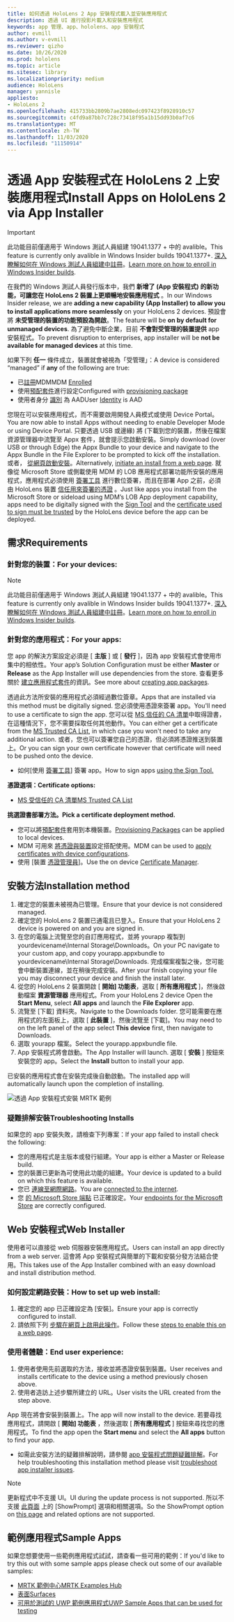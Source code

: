```yaml
---
title: 如何透過 HoloLens 2 App 安裝程式載入並安裝應用程式
description: 透過 UI 進行投影片載入和安裝應用程式
keywords: app 管理、app、hololens、app 安裝程式
author: evmill
ms.author: v-evmill
ms.reviewer: qizho
ms.date: 10/26/2020
ms.prod: hololens
ms.topic: article
ms.sitesec: library
ms.localizationpriority: medium
audience: HoloLens
manager: yannisle
appliesto:
- HoloLens 2
ms.openlocfilehash: 415733bb2809b7ae2808edc097423f8928910c57
ms.sourcegitcommit: c4fd9a87bb7c728c73418f95a1b15dd93b0af7c6
ms.translationtype: MT
ms.contentlocale: zh-TW
ms.lasthandoff: 11/03/2020
ms.locfileid: "11150914"
---
```

# <span data-ttu-id="d8323-104">透過 App 安裝程式在 HoloLens 2 上安裝應用程式</span><span class="sxs-lookup"><span data-stu-id="d8323-104">Install Apps on HoloLens 2 via App Installer</span></span>

> [!IMPORTANT]
> <span data-ttu-id="d8323-105">此功能目前僅適用于 Windows 測試人員組建 19041.1377 + 中的 avalible。</span><span class="sxs-lookup"><span data-stu-id="d8323-105">This feature is currently only avalible in Windows Insider builds 19041.1377+.</span></span> <span data-ttu-id="d8323-106">[深入瞭解如何在 Windows 測試人員組建中註冊](hololens-insider.md)。</span><span class="sxs-lookup"><span data-stu-id="d8323-106">[Learn more on how to enroll in Windows Insider builds](hololens-insider.md).</span></span>

<span data-ttu-id="d8323-107">在我們的 Windows 測試人員發行版本中，我們 **新增了 (App 安裝程式) 的新功能，可讓您在 HoloLens 2 裝置上更順暢地安裝應用程式** 。</span><span class="sxs-lookup"><span data-stu-id="d8323-107">In our Windows Insider release, we are **adding a new capability (App Installer) to allow you to install applications more seamlessly** on your HoloLens 2 devices.</span></span> <span data-ttu-id="d8323-108">預設會將 **未受管理的裝置的功能預設為開啟**。</span><span class="sxs-lookup"><span data-stu-id="d8323-108">The feature will be **on by default for unmanaged devices**.</span></span> <span data-ttu-id="d8323-109">為了避免中斷企業，目前 **不會對受管理的裝置提供** app 安裝程式。</span><span class="sxs-lookup"><span data-stu-id="d8323-109">To prevent disruption to enterprises, app installer will be **not be available for managed devices** at this time.</span></span>  

<span data-ttu-id="d8323-110">如果下列 **任一** 條件成立，裝置就會被視為「受管理」：</span><span class="sxs-lookup"><span data-stu-id="d8323-110">A device is considered “managed” if **any** of the following are true:</span></span>
- <span data-ttu-id="d8323-111">已[註冊](hololens-enroll-mdm.md)MDM</span><span class="sxs-lookup"><span data-stu-id="d8323-111">MDM [Enrolled](hololens-enroll-mdm.md)</span></span>
- <span data-ttu-id="d8323-112">使用[預配套件](hololens-provisioning.md)進行設定</span><span class="sxs-lookup"><span data-stu-id="d8323-112">Configured with [provisioning package](hololens-provisioning.md)</span></span>
- <span data-ttu-id="d8323-113">使用者身分 [識別](hololens-identity.md) 為 AAD</span><span class="sxs-lookup"><span data-stu-id="d8323-113">User [Identity](hololens-identity.md) is AAD</span></span>

<span data-ttu-id="d8323-114">您現在可以安裝應用程式，而不需要啟用開發人員模式或使用 Device Portal。</span><span class="sxs-lookup"><span data-stu-id="d8323-114">You are now able to install Apps without needing to enable Developer Mode or using Device Portal.</span></span>  <span data-ttu-id="d8323-115">只要透過 USB 或邊緣) 將 (下載到您的裝置，然後在檔案資源管理器中流覽至 Appx 套件，就會提示您啟動安裝。</span><span class="sxs-lookup"><span data-stu-id="d8323-115">Simply download (over USB or through Edge) the Appx Bundle to your device and navigate to the Appx Bundle in the File Explorer to be prompted to kick off the installation.</span></span>  <span data-ttu-id="d8323-116">或者， [從網頁啟動安裝](https://docs.microsoft.com/windows/msix/app-installer/installing-windows10-apps-web)。</span><span class="sxs-lookup"><span data-stu-id="d8323-116">Alternatively, [initiate an install from a web page](https://docs.microsoft.com/windows/msix/app-installer/installing-windows10-apps-web).</span></span>  <span data-ttu-id="d8323-117">就像從 Microsoft Store 或側載使用 MDM 的 LOB 應用程式部署功能所安裝的應用程式，應用程式必須使用 [簽署工具](https://docs.microsoft.com/windows/win32/appxpkg/how-to-sign-a-package-using-signtool) 進行數位簽署，而且在部署 App 之前，必須由 HoloLens 裝置 [信任用來簽署的憑證](https://docs.microsoft.com/windows/win32/appxpkg/how-to-sign-a-package-using-signtool#security-considerations) 。</span><span class="sxs-lookup"><span data-stu-id="d8323-117">Just like apps you install from the Microsoft Store or sideload using MDM’s LOB App deployment capability, apps need to be digitally signed with the [Sign Tool](https://docs.microsoft.com/windows/win32/appxpkg/how-to-sign-a-package-using-signtool) and the [certificate used to sign must be trusted](https://docs.microsoft.com/windows/win32/appxpkg/how-to-sign-a-package-using-signtool#security-considerations) by the HoloLens device before the app can be deployed.</span></span>   

## <span data-ttu-id="d8323-118">需求</span><span class="sxs-lookup"><span data-stu-id="d8323-118">Requirements</span></span>

### <span data-ttu-id="d8323-119">針對您的裝置：</span><span class="sxs-lookup"><span data-stu-id="d8323-119">For your devices:</span></span> 
> [!NOTE]
> <span data-ttu-id="d8323-120">此功能目前僅適用于 Windows 測試人員組建 19041.1377 + 中的 avalible。</span><span class="sxs-lookup"><span data-stu-id="d8323-120">This feature is currently only avalible in Windows Insider builds 19041.1377+.</span></span> <span data-ttu-id="d8323-121">[深入瞭解如何在 Windows 測試人員組建中註冊](hololens-insider.md)。</span><span class="sxs-lookup"><span data-stu-id="d8323-121">[Learn more on how to enroll in Windows Insider builds](hololens-insider.md).</span></span>

### <span data-ttu-id="d8323-122">針對您的應用程式：</span><span class="sxs-lookup"><span data-stu-id="d8323-122">For your apps:</span></span> 
<span data-ttu-id="d8323-123">您 app 的解決方案設定必須是 [ **主版** ] 或 [ **發行** ]，因為 app 安裝程式會使用市集中的相依性。</span><span class="sxs-lookup"><span data-stu-id="d8323-123">Your app’s Solution Configuration must be either **Master** or **Release** as the App Installer will use dependencies from the store.</span></span> <span data-ttu-id="d8323-124">查看更多關於 [建立應用程式套件](https://docs.microsoft.com/windows/msix/app-installer/create-appinstallerfile-vs)的資訊。</span><span class="sxs-lookup"><span data-stu-id="d8323-124">See more about [creating app packages](https://docs.microsoft.com/windows/msix/app-installer/create-appinstallerfile-vs).</span></span>

<span data-ttu-id="d8323-125">透過此方法所安裝的應用程式必須經過數位簽章。</span><span class="sxs-lookup"><span data-stu-id="d8323-125">Apps that are installed via this method must be digitally signed.</span></span> <span data-ttu-id="d8323-126">您必須使用憑證來簽署 app。</span><span class="sxs-lookup"><span data-stu-id="d8323-126">You'll need to use a certificate to sign the app.</span></span> <span data-ttu-id="d8323-127">您可以從 [MS 信任的 CA 清單](https://ccadb-public.secure.force.com/microsoft/IncludedCACertificateReportForMSFT)中取得證書，在這種情況下，您不需要採取任何其他動作。</span><span class="sxs-lookup"><span data-stu-id="d8323-127">You can either get a certificate from the [MS Trusted CA List](https://ccadb-public.secure.force.com/microsoft/IncludedCACertificateReportForMSFT), in which case you won't need to take any additional action.</span></span> <span data-ttu-id="d8323-128">或者，您也可以簽署您自己的憑證，但必須將憑證推送到裝置上。</span><span class="sxs-lookup"><span data-stu-id="d8323-128">Or you can sign your own certificate however that certificate will need to be pushed onto the device.</span></span> 
- <span data-ttu-id="d8323-129">如何[使用 [簽署工具](https://docs.microsoft.com/windows/win32/appxpkg/how-to-sign-a-package-using-signtool)] 簽署 app。</span><span class="sxs-lookup"><span data-stu-id="d8323-129">How to sign apps [using the Sign Tool.](https://docs.microsoft.com/windows/win32/appxpkg/how-to-sign-a-package-using-signtool)</span></span>

**<span data-ttu-id="d8323-130">憑證選項：</span><span class="sxs-lookup"><span data-stu-id="d8323-130">Certificate options:</span></span>** 
- [<span data-ttu-id="d8323-131">MS 受信任的 CA 清單</span><span class="sxs-lookup"><span data-stu-id="d8323-131">MS Trusted CA List</span></span>](https://ccadb-public.secure.force.com/microsoft/IncludedCACertificateReportForMSFT)

**<span data-ttu-id="d8323-132">挑選證書部署方法。</span><span class="sxs-lookup"><span data-stu-id="d8323-132">Pick a certificate deployment method.</span></span>** 
- <span data-ttu-id="d8323-133">您可以將[預配套件](hololens-provisioning.md)套用到本機裝置。</span><span class="sxs-lookup"><span data-stu-id="d8323-133">[Provisioning Packages](hololens-provisioning.md) can be applied to local devices.</span></span>
- <span data-ttu-id="d8323-134">MDM 可用來 [將憑證與裝置](https://docs.microsoft.com/mem/intune/protect/certificates-configure)設定搭配使用。</span><span class="sxs-lookup"><span data-stu-id="d8323-134">MDM can be used to [apply certificates with device configurations](https://docs.microsoft.com/mem/intune/protect/certificates-configure).</span></span>
- <span data-ttu-id="d8323-135">使用 [裝置 [憑證管理員](hololens-insider.md#certificate-manager)]。</span><span class="sxs-lookup"><span data-stu-id="d8323-135">Use the on device [Certificate Manager](hololens-insider.md#certificate-manager).</span></span> 

## <span data-ttu-id="d8323-136">安裝方法</span><span class="sxs-lookup"><span data-stu-id="d8323-136">Installation method</span></span>

1.  <span data-ttu-id="d8323-137">確定您的裝置未被視為已管理。</span><span class="sxs-lookup"><span data-stu-id="d8323-137">Ensure that your device is not considered managed.</span></span>
1.  <span data-ttu-id="d8323-138">確定您的 HoloLens 2 裝置已通電且已登入。</span><span class="sxs-lookup"><span data-stu-id="d8323-138">Ensure that your HoloLens 2 device is powered on and you are signed in.</span></span>
1.  <span data-ttu-id="d8323-139">在您的電腦上流覽至您的自訂應用程式，並將 yourapp 複製到 yourdevicename\Internal Storage\Downloads。</span><span class="sxs-lookup"><span data-stu-id="d8323-139">On your PC navigate to your custom app, and copy yourapp.appxbundle to yourdevicename\Internal Storage\Downloads.</span></span> 
    <span data-ttu-id="d8323-140">完成檔案複製之後，您可能會中斷裝置連線，並在稍後完成安裝。</span><span class="sxs-lookup"><span data-stu-id="d8323-140">After your finish copying your file you may disconnect your device and finish the install later.</span></span>
1.  <span data-ttu-id="d8323-141">從您的 HoloLens 2 裝置開啟 [ **開始] 功能表**，選取 [ **所有應用程式** ]，然後啟動檔案 **資源管理器** 應用程式。</span><span class="sxs-lookup"><span data-stu-id="d8323-141">From your HoloLens 2 device Open the **Start Menu**, select **All apps** and launch the **File Explorer** app.</span></span>
1.  <span data-ttu-id="d8323-142">流覽至 [下載] 資料夾。</span><span class="sxs-lookup"><span data-stu-id="d8323-142">Navigate to the Downloads folder.</span></span> <span data-ttu-id="d8323-143">您可能需要在應用程式的左面板上，選取 [ **此裝置** ]，然後流覽至 [下載]。</span><span class="sxs-lookup"><span data-stu-id="d8323-143">You may need to on the left panel of the app select **This device** first, then navigate to Downloads.</span></span>
1.  <span data-ttu-id="d8323-144">選取 yourapp 檔案。</span><span class="sxs-lookup"><span data-stu-id="d8323-144">Select the yourapp.appxbundle file.</span></span> 
1.  <span data-ttu-id="d8323-145">App 安裝程式將會啟動。</span><span class="sxs-lookup"><span data-stu-id="d8323-145">The App Installer will launch.</span></span> <span data-ttu-id="d8323-146">選取 [ **安裝** ] 按鈕來安裝您的 app。</span><span class="sxs-lookup"><span data-stu-id="d8323-146">Select the **Install** button to install your app.</span></span> 

<span data-ttu-id="d8323-147">已安裝的應用程式會在安裝完成後自動啟動。</span><span class="sxs-lookup"><span data-stu-id="d8323-147">The installed app will automatically launch upon the completion of installing.</span></span> 

![透過 App 安裝程式安裝 MRTK 範例](images/hololens-app-installer-picture.jpg)

### <span data-ttu-id="d8323-149">疑難排解安裝</span><span class="sxs-lookup"><span data-stu-id="d8323-149">Troubleshooting Installs</span></span>
<span data-ttu-id="d8323-150">如果您的 app 安裝失敗，請檢查下列專案：</span><span class="sxs-lookup"><span data-stu-id="d8323-150">If your app failed to install check the following:</span></span>
-   <span data-ttu-id="d8323-151">您的應用程式是主版本或發行組建。</span><span class="sxs-lookup"><span data-stu-id="d8323-151">Your app is either a Master or Release build.</span></span>
- <span data-ttu-id="d8323-152">您的裝置已更新為可使用此功能的組建。</span><span class="sxs-lookup"><span data-stu-id="d8323-152">Your device is updated to a build on which this feature is available.</span></span> 
-   <span data-ttu-id="d8323-153">您已 [連線至網際網路](hololens-network.md)。</span><span class="sxs-lookup"><span data-stu-id="d8323-153">You are [connected to the internet](hololens-network.md).</span></span>
-   <span data-ttu-id="d8323-154">您 [的 Microsoft Store 端點](hololens-offline.md) 已正確設定。</span><span class="sxs-lookup"><span data-stu-id="d8323-154">Your [endpoints for the Microsoft Store](hololens-offline.md) are correctly configured.</span></span>  

## <span data-ttu-id="d8323-155">Web 安裝程式</span><span class="sxs-lookup"><span data-stu-id="d8323-155">Web Installer</span></span>

<span data-ttu-id="d8323-156">使用者可以直接從 web 伺服器安裝應用程式。</span><span class="sxs-lookup"><span data-stu-id="d8323-156">Users can install an app directly from a web server.</span></span> <span data-ttu-id="d8323-157">這會將 App 安裝程式與簡單的下載和安裝分發方法結合使用。</span><span class="sxs-lookup"><span data-stu-id="d8323-157">This takes use of the App Installer combined with an easy download and install distribution method.</span></span> 

### <span data-ttu-id="d8323-158">如何設定網路安裝：</span><span class="sxs-lookup"><span data-stu-id="d8323-158">How to set up web install:</span></span>
1.  <span data-ttu-id="d8323-159">確定您的 app 已正確設定為 [安裝]。</span><span class="sxs-lookup"><span data-stu-id="d8323-159">Ensure your app is correctly configured to install.</span></span>
1.  <span data-ttu-id="d8323-160">請依照下列 [步驟在網頁上啟用此操作](https://docs.microsoft.com/windows/msix/app-installer/installing-windows10-apps-web#how-to-enable-this-on-a-webpage)。</span><span class="sxs-lookup"><span data-stu-id="d8323-160">Follow these [steps to enable this on a web page](https://docs.microsoft.com/windows/msix/app-installer/installing-windows10-apps-web#how-to-enable-this-on-a-webpage).</span></span> 

### <span data-ttu-id="d8323-161">使用者體驗：</span><span class="sxs-lookup"><span data-stu-id="d8323-161">End user experience:</span></span>
1. <span data-ttu-id="d8323-162">使用者使用先前選取的方法，接收並將憑證安裝到裝置。</span><span class="sxs-lookup"><span data-stu-id="d8323-162">User receives and installs certificate to the device using a method previously chosen above.</span></span> 
1. <span data-ttu-id="d8323-163">使用者造訪上述步驟所建立的 URL。</span><span class="sxs-lookup"><span data-stu-id="d8323-163">User visits the URL created from the step above.</span></span>

<span data-ttu-id="d8323-164">App 現在將會安裝到裝置上。</span><span class="sxs-lookup"><span data-stu-id="d8323-164">The app will now install to the device.</span></span> <span data-ttu-id="d8323-165">若要尋找應用程式，請開啟 [ **開始] 功能表** ，然後選取 [ **所有應用程式** ] 按鈕來尋找您的應用程式。</span><span class="sxs-lookup"><span data-stu-id="d8323-165">To find the app open the **Start menu** and select the **All apps** button to find your app.</span></span> 

-   <span data-ttu-id="d8323-166">如需此安裝方法的疑難排解說明，請參閱 [app 安裝程式問題疑難排解](https://docs.microsoft.com/windows/msix/app-installer/troubleshoot-appinstaller-issues)。</span><span class="sxs-lookup"><span data-stu-id="d8323-166">For help troubleshooting this installation method please visit [troubleshoot app installer issues](https://docs.microsoft.com/windows/msix/app-installer/troubleshoot-appinstaller-issues).</span></span> 

> [!NOTE]
> <span data-ttu-id="d8323-167">更新程式中不支援 UI。</span><span class="sxs-lookup"><span data-stu-id="d8323-167">UI during the update process is not supported.</span></span> <span data-ttu-id="d8323-168">所以不支援 [此頁面](https://docs.microsoft.com/windows/msix/app-installer/update-settings) 上的 [ShowPrompt] 選項和相關選項。</span><span class="sxs-lookup"><span data-stu-id="d8323-168">So the ShowPrompt option on [this page](https://docs.microsoft.com/windows/msix/app-installer/update-settings) and related options are not supported.</span></span>

## <span data-ttu-id="d8323-169">範例應用程式</span><span class="sxs-lookup"><span data-stu-id="d8323-169">Sample Apps</span></span>

<span data-ttu-id="d8323-170">如果您想要使用一些範例應用程式試試，請查看一些可用的範例：</span><span class="sxs-lookup"><span data-stu-id="d8323-170">If you'd like to try this out with some sample apps please check out some of our available samples:</span></span>
- [<span data-ttu-id="d8323-171">MRTK 範例中心</span><span class="sxs-lookup"><span data-stu-id="d8323-171">MRTK Examples Hub</span></span>](https://microsoft.github.io/MixedRealityToolkit-Unity/Documentation/README_ExampleHub.html)
- [<span data-ttu-id="d8323-172">表面</span><span class="sxs-lookup"><span data-stu-id="d8323-172">Surfaces</span></span>](https://docs.microsoft.com/windows/mixed-reality/develop/unity/sampleapp-surfaces)
- [<span data-ttu-id="d8323-173">可用於測試的 UWP 範例應用程式</span><span class="sxs-lookup"><span data-stu-id="d8323-173">UWP Sample Apps that can be used for testing</span></span>](https://github.com/microsoft/Windows-universal-samples/tree/master/Samples)
